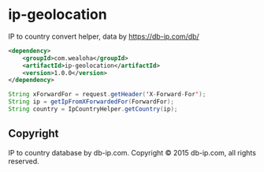 # ip-geolocation
IP to country convert helper, data by https://db-ip.com/db/



```xml
<dependency>
    <groupId>com.wealoha</groupId>
    <artifactId>ip-geolocation</artifactId>
    <version>1.0.0</version>
</dependency>
```


```java
String xForwardFor = request.getHeader('X-Forward-For');
String ip = getIpFromXForwardedFor(ForwardFor);
String country = IpCountryHelper.getCountry(ip);
```

## Copyright
IP to country database by db-ip.com. 
Copyright © 2015 db-ip.com, all rights reserved.
